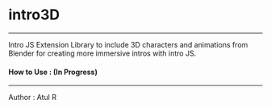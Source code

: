 # intro3D
-------------------

Intro JS Extension Library to include 3D characters and animations from Blender for creating more immersive intros with intro JS.

#### How to Use : (In Progress)

-----------------------------------------
Author :  Atul R